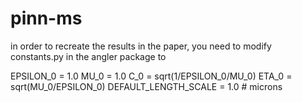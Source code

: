 # pinn-ms
in order to recreate the results in the paper, you need to modify constants.py in the angler package to

EPSILON_0 = 1.0
MU_0 = 1.0
C_0 = sqrt(1/EPSILON_0/MU_0)
ETA_0 = sqrt(MU_0/EPSILON_0)
DEFAULT_LENGTH_SCALE = 1.0  # microns
